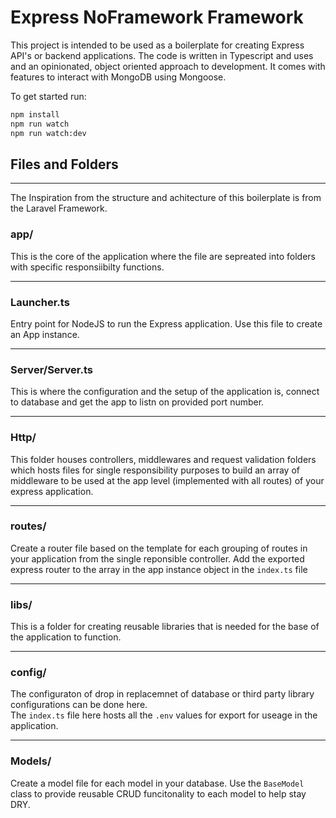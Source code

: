# Express NoFramework Framework

This project is intended to be used as a boilerplate for creating Express API's or backend applications. The code is written in Typescript and uses and an opinionated, object oriented approach to development. It comes with features to interact with MongoDB using Mongoose. 

To get started run:
```bash
npm install
npm run watch
npm run watch:dev
```

## Files and Folders
---
The Inspiration from the structure and achitecture of this boilerplate is from the Laravel Framework.

### app/

This is the core of the application where the file are sepreated into folders with specific responsiibilty functions. 

---

### Launcher.ts

Entry point for NodeJS to run the Express application. Use this file to create an App instance. 

---
### Server/Server.ts

This is where the configuration and the setup of the application is, connect to database and get the app to listn on provided port number. 

---

### Http/

This folder houses controllers, middlewares and request validation folders which hosts files for single responsibility purposes to build an array of middleware to be used at the app level (implemented with all routes) of your express application.

---

### routes/

Create a router file based on the template for each grouping of routes in your application from the single reponsible controller. Add the exported express router to the array in the app instance object in the `index.ts` file

---

### libs/

This is a folder for creating reusable libraries that is needed for the base of the application to function. 

---

### config/

The configuraton of drop in replacemnet of database or third party library configurations can be done here.  
The `index.ts` file here hosts all the `.env` values for export for useage in the application.

---

### Models/

Create a model file for each model in your database. Use the `BaseModel` class to provide reusable CRUD funcitonality to each model to help stay DRY.

